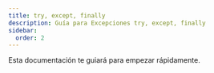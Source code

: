 ```yaml
---
title: try, except, finally
description: Guía para Excepciones try, except, finally
sidebar:
  order: 2
---
```

Esta documentación te guiará para empezar rápidamente.
